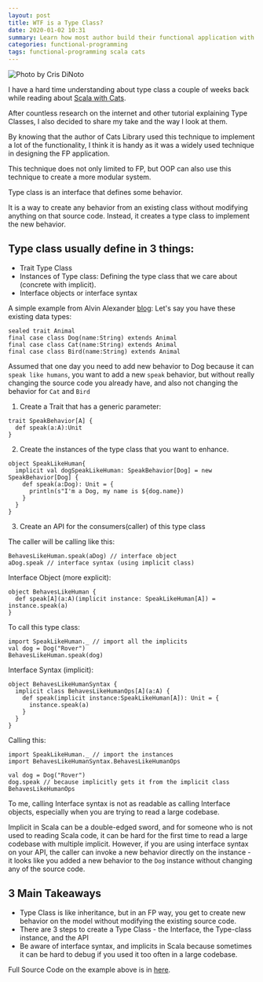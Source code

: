 ```yaml
---
layout: post
title: WTF is a Type Class?
date: 2020-01-02 10:31
summary: Learn how most author build their functional application with this technique
categories: functional-programming 
tags: functional-programming scala cats
---
```


![Photo by Cris DiNoto](https://images.unsplash.com/photo-1500856311637-fc0249e33e4c?ixlib=rb-1.2.1&ixid=eyJhcHBfaWQiOjEyMDd9&auto=format&fit=crop&w=1350&q=80)

I have a hard time understanding about type class a couple of weeks back while reading about <a href="https://books.underscore.io/scala-with-cats/scala-with-cats.pdf" target="_blank">Scala with Cats</a>. 

After countless research on the internet and other tutorial explaining Type Classes, I also decided to share my take and the way I look at them.

By knowing that the author of Cats Library used this technique to implement a lot of the functionality, I think it is handy as it was a widely used technique in designing the FP application. 

This technique does not only limited to FP, but OOP can also use this technique to create a more modular system.

Type class is an interface that defines some behavior. 

It is a way to create any behavior from an existing class without modifying anything on that source code. Instead, it creates a type class to implement the new behavior.


## Type class usually define in 3 things:
  - Trait Type Class
  - Instances of Type class: Defining the type class that we care about (concrete with implicit).
  - Interface objects or interface syntax

A simple example from Alvin Alexander <a href="https://alvinalexander.com/scala/fp-book/type-classes-101-introduction" target="_blank">blog</a>:
Let's say you have these existing data types:
```
sealed trait Animal
final case class Dog(name:String) extends Animal
final case class Cat(name:String) extends Animal
final case class Bird(name:String) extends Animal
```

Assumed that one day you need to add new behavior to Dog because it can `speak like humans`, you want to add a new `speak` behavior, but without really changing the source code you already have, and also not changing the behavior for `Cat` and `Bird`

1. Create a Trait that has a generic parameter:
```
trait SpeakBehavior[A] {
  def speak(a:A):Unit
}
```

2. Create the instances of the type class that you want to enhance.
```
object SpeakLikeHuman{
  implicit val dogSpeakLikeHuman: SpeakBehavior[Dog] = new SpeakBehavior[Dog] {
    def speak(a:Dog): Unit = {
      println(s"I'm a Dog, my name is ${dog.name})
    }
  }
}
```


3. Create an API for the consumers(caller) of this type class 

The caller will be calling like this:
```
BehavesLikeHuman.speak(aDog) // interface object
aDog.speak // interface syntax (using implicit class)
```

Interface Object (more explicit):
```
object BehavesLikeHuman {
  def speak[A](a:A)(implicit instance: SpeakLikeHuman[A]) = instance.speak(a)
}
```
To call this type class:
```
import SpeakLikeHuman._ // import all the implicits
val dog = Dog("Rover")
BehavesLikeHuman.speak(dog)
```

Interface Syntax (implicit):
```
object BehavesLikeHumanSyntax {
  implicit class BehavesLikeHumanOps[A](a:A) {
    def speak(implicit instance:SpeakLikeHuman[A]): Unit = {
      instance.speak(a)
    }
  }
}
```

Calling this:
```
import SpeakLikeHuman._ // import the instances
import BehavesLikeHumanSyntax.BehavesLikeHumanOps

val dog = Dog("Rover")
dog.speak // because implicitly gets it from the implicit class BehavesLikeHumanOps
```

To me, calling Interface syntax is not as readable as calling Interface objects, especially when you are trying to read a large codebase. 

Implicit in Scala can be a double-edged sword, and for someone who is not used to reading Scala code, it can be hard for the first time to read a large codebase with multiple implicit. However, if you are using interface syntax on your API, the caller can invoke a new behavior directly on the instance - it looks like you added a new behavior to the `Dog` instance without changing any of the source code.

## 3 Main Takeaways
- Type Class is like inheritance, but in an FP way, you get to create new behavior on the model without modifying the existing source code.
- There are 3 steps to create a Type Class - the Interface, the Type-class instance, and the API
- Be aware of interface syntax, and implicits in Scala because sometimes it can be hard to debug if you used it too often in a large codebase.


Full Source Code on the example above is in <a href="https://github.com/edwardGunawan/Blog-Tutorial/tree/master/ScalaTutorial/whatIsTypeClass" target="_blank"> here</a>.
